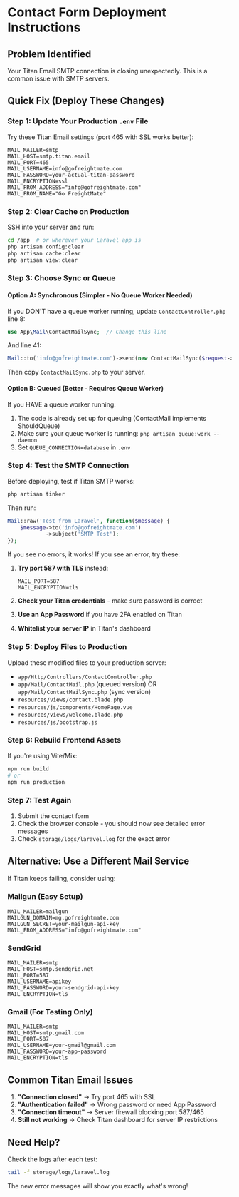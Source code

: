 # Contact Form Deployment Instructions

## Problem Identified
Your Titan Email SMTP connection is closing unexpectedly. This is a common issue with SMTP servers.

## Quick Fix (Deploy These Changes)

### Step 1: Update Your Production `.env` File

Try these Titan Email settings (port 465 with SSL works better):

```env
MAIL_MAILER=smtp
MAIL_HOST=smtp.titan.email
MAIL_PORT=465
MAIL_USERNAME=info@gofreightmate.com
MAIL_PASSWORD=your-actual-titan-password
MAIL_ENCRYPTION=ssl
MAIL_FROM_ADDRESS="info@gofreightmate.com"
MAIL_FROM_NAME="Go FreightMate"
```

### Step 2: Clear Cache on Production

SSH into your server and run:
```bash
cd /app  # or wherever your Laravel app is
php artisan config:clear
php artisan cache:clear
php artisan view:clear
```

### Step 3: Choose Sync or Queue

#### Option A: Synchronous (Simpler - No Queue Worker Needed)
If you DON'T have a queue worker running, update `ContactController.php` line 8:

```php
use App\Mail\ContactMailSync;  // Change this line
```

And line 41:
```php
Mail::to('info@gofreightmate.com')->send(new ContactMailSync($request->all()));
```

Then copy `ContactMailSync.php` to your server.

#### Option B: Queued (Better - Requires Queue Worker)
If you HAVE a queue worker running:
1. The code is already set up for queuing (ContactMail implements ShouldQueue)
2. Make sure your queue worker is running: `php artisan queue:work --daemon`
3. Set `QUEUE_CONNECTION=database` in `.env`

### Step 4: Test the SMTP Connection

Before deploying, test if Titan SMTP works:

```bash
php artisan tinker
```

Then run:
```php
Mail::raw('Test from Laravel', function($message) {
    $message->to('info@gofreightmate.com')
            ->subject('SMTP Test');
});
```

If you see no errors, it works! If you see an error, try these:

1. **Try port 587 with TLS** instead:
   ```env
   MAIL_PORT=587
   MAIL_ENCRYPTION=tls
   ```

2. **Check your Titan credentials** - make sure password is correct

3. **Use an App Password** if you have 2FA enabled on Titan

4. **Whitelist your server IP** in Titan's dashboard

### Step 5: Deploy Files to Production

Upload these modified files to your production server:
- `app/Http/Controllers/ContactController.php`
- `app/Mail/ContactMail.php` (queued version) OR `app/Mail/ContactMailSync.php` (sync version)
- `resources/views/contact.blade.php`
- `resources/js/components/HomePage.vue`
- `resources/views/welcome.blade.php`
- `resources/js/bootstrap.js`

### Step 6: Rebuild Frontend Assets

If you're using Vite/Mix:
```bash
npm run build
# or
npm run production
```

### Step 7: Test Again

1. Submit the contact form
2. Check the browser console - you should now see detailed error messages
3. Check `storage/logs/laravel.log` for the exact error

## Alternative: Use a Different Mail Service

If Titan keeps failing, consider using:

### Mailgun (Easy Setup)
```env
MAIL_MAILER=mailgun
MAILGUN_DOMAIN=mg.gofreightmate.com
MAILGUN_SECRET=your-mailgun-api-key
MAIL_FROM_ADDRESS="info@gofreightmate.com"
```

### SendGrid
```env
MAIL_MAILER=smtp
MAIL_HOST=smtp.sendgrid.net
MAIL_PORT=587
MAIL_USERNAME=apikey
MAIL_PASSWORD=your-sendgrid-api-key
MAIL_ENCRYPTION=tls
```

### Gmail (For Testing Only)
```env
MAIL_MAILER=smtp
MAIL_HOST=smtp.gmail.com
MAIL_PORT=587
MAIL_USERNAME=your-gmail@gmail.com
MAIL_PASSWORD=your-app-password
MAIL_ENCRYPTION=tls
```

## Common Titan Email Issues

1. **"Connection closed"** → Try port 465 with SSL
2. **"Authentication failed"** → Wrong password or need App Password
3. **"Connection timeout"** → Server firewall blocking port 587/465
4. **Still not working** → Check Titan dashboard for server IP restrictions

## Need Help?

Check the logs after each test:
```bash
tail -f storage/logs/laravel.log
```

The new error messages will show you exactly what's wrong!

